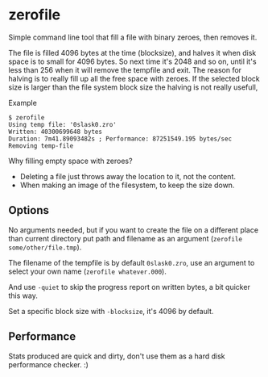 # zerofile

Simple command line tool that fill a file with binary zeroes, then removes it.

The file is filled 4096 bytes at the time (blocksize), and halves it when disk space is to small for 4096 bytes. So next time it's 2048 and so on, until it's less than 256 when it will remove the tempfile and exit.
The reason for halving is to really fill up all the free space with zeroes. If the selected block size is larger than the file system block size the halving is not really usefull,

Example
```
$ zerofile
Using temp file: '0slask0.zro'
Written: 40300699648 bytes
Duration: 7m41.89093482s ; Performance: 87251549.195 bytes/sec
Removing temp-file
```

Why filling empty space with zeroes?

* Deleting a file just throws away the location to it, not the content.
* When making an image of the filesystem, to keep the size down.

## Options

No arguments needed, but if you want to create the file on a different place than current directory put path and filename as an argument (`zerofile some/other/file.tmp`).

The filename of the tempfile is by default `0slask0.zro`, use an argument to select your own name (`zerofile whatever.000`).

And use `-quiet` to skip the progress report on written bytes, a bit quicker this way.

Set a specific block size with `-blocksize`, it's 4096 by default.

## Performance

Stats produced are quick and dirty, don't use them as a hard disk performance checker. :)
